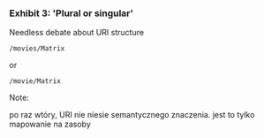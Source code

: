 ### Exhibit 3: 'Plural or singular'

Needless debate about URI structure

```
/movies/Matrix
```

or

```
/movie/Matrix
```

Note:

po raz wtóry, URI nie niesie semantycznego znaczenia. jest to tylko mapowanie na zasoby
